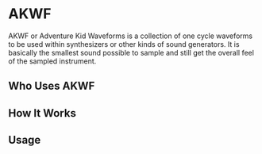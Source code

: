 # AKWF

AKWF or Adventure Kid Waveforms is a collection of one cycle waveforms to be used within synthesizers or other kinds of sound generators. It is basically the smallest sound possible to sample and still get the overall feel of the sampled instrument.

## Who Uses AKWF



## How It Works

## Usage
